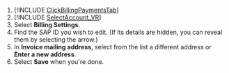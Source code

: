 1. [!INCLUDE [ClickBillingPaymentsTab](./ClickBillingPaymentsTab.md)]
1. [!INCLUDE [SelectAccount_VR](./SelectAccount_VR.md)]
1. Select **Billing Settings**.
1. Find the SAP ID you wish to edit. (If its details are hidden, you can reveal them by selecting the arrow.)
1. In **Invoice mailing address**, select from the list a different address or **Enter a new address**.
1. Select **Save** when you're done.


